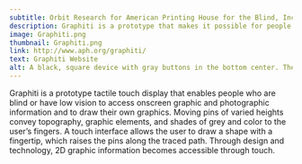 ```yaml
---
subtitle: Orbit Research for American Printing House for the Blind, Inc.
description: Graphiti is a prototype that makes it possible for people who are blind or low vision to access and create onscreen graphics.
image: Graphiti.png
thumbnail: Graphiti.png
link: http://www.aph.org/graphiti/
text: Graphiti Website
alt: A black, square device with gray buttons in the bottom center. The digital interface displays the companies acronym APH.  
---
```

Graphiti is a prototype tactile touch display that enables people who are blind or have low vision to access onscreen graphic and photographic information and to draw their own graphics. Moving pins of varied heights convey topography, graphic elements, and shades of grey and color to the user’s fingers. A touch interface allows the user to draw a shape with a fingertip, which raises the pins along the traced path. Through design and technology, 2D graphic information becomes accessible through touch.  
